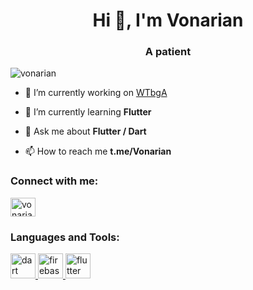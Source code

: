 <h1 align="center">Hi 👋, I'm Vonarian</h1>
<h3 align="center">A patient</h3>

<p align="left"> <img src="https://komarev.com/ghpvc/?username=vonarian&label=Profile%20views&color=0e75b6&style=flat" alt="vonarian" /> </p>

- 🔭 I’m currently working on [WTbgA](https://github.com/Vonarian/WTbgA)

- 🌱 I’m currently learning **Flutter**

- 💬 Ask me about **Flutter / Dart**

- 📫 How to reach me **t.me/Vonarian**

<h3 align="left">Connect with me:</h3>
<p align="left">
<a href="https://instagram.com/vonarian_ir" target="blank"><img align="center" src="https://raw.githubusercontent.com/rahuldkjain/github-profile-readme-generator/master/src/images/icons/Social/instagram.svg" alt="vonarian_ir" height="30" width="40" /></a>
</p>

<h3 align="left">Languages and Tools:</h3>
<p align="left"> <a href="https://dart.dev" target="_blank" rel="noreferrer"> <img src="https://www.vectorlogo.zone/logos/dartlang/dartlang-icon.svg" alt="dart" width="40" height="40"/> </a> <a href="https://firebase.google.com/" target="_blank" rel="noreferrer"> <img src="https://www.vectorlogo.zone/logos/firebase/firebase-icon.svg" alt="firebase" width="40" height="40"/> </a> <a href="https://flutter.dev" target="_blank" rel="noreferrer"> <img src="https://www.vectorlogo.zone/logos/flutterio/flutterio-icon.svg" alt="flutter" width="40" height="40"/> </a> </p>

